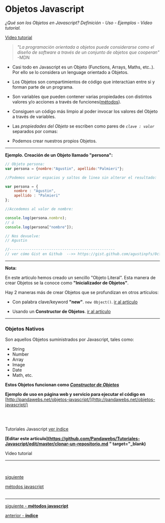 # Objetos Javascript
*¿Qué son los Objetos en Javascript? Definición - Uso - Ejemplos - Video tutorial.*

[Video tutorial](https://youtube.com)

> *"La programación orientada a objetos puede considerarse como el diseño de software a través de un conjunto de objetos que cooperan"* -MDN

- Casi todo en Javascript es un Objeto (Functions, Arrays, Maths, etc..). Por ello se lo considera un lenguage orientado a Objetos.

- Los Objetos son compartimientos de código que interactúan entre si y forman parte de un programa.

- Son variables que pueden contener varias propiedades con distintos valores y/o acciones a través de funciones([métodos](#)).

- Consiguen un código más limpio al poder invocar los valores del Objeto a través de variables.

- Las *propiedades del Objeto* se escriben como pares de *```clave : valor```* separados por comas:

- Podemos crear nuestros propios Objetos.

<hr>

**Ejemplo. Creación de un Objeto llamado "persona":**

```js
// Objeto persona:
var persona = {nombre:"Agustin", apellido:"Palmieri"};

//Podemos variar espacios y saltos de linea sin alterar el resultado:

var persona = {
    nombre : "Agustin",
    apellido : "Palmieri"
};

//Accedemos al valor de nombre:

console.log(persona.nombre); 
// ó
console.log(persona["nombre"]); 

// Nos devuelve:
// Agustin

//------------------------------------------------
// ver cómo Gist en Github  -->> https://gist.github.com/agustinpfs/0cf16fa98029aafb59e5314f61e7233c
``` 




<!-- CÓDIGO DE LA CONSOLA PARA SER EJECUTADO DISPONIBLE EN WEB(RunKit) http://pandawebs.net/objetos-javascript/ 

var persona = {  
    nombre : "Agustin",
    apellido : "Palmieri"
};
console.log(persona.nombre); 
-->




<!-- CÓDIGO DE EJEMPLO EN PÁGINA WEB(JsFiddle)
(ejecutar en web)
http://pandawebs.net/objetos-javascript/

<!DOCTYPE html>
<html>
  <body>
  
    <button onclick="Mifuncion()">
      Mi nombre y apellido ¡click aquí!!
    </button>
    <p id="demo"></p>
    
    <script>
      var persona = {
        nombre: "Agustin",
        apellido: "Palmieri"
      };

      function Mifuncion() {
        document.getElementById("demo").innerHTML =
          " Mi nombre es " +
          persona.nombre + " y mi apellido " + persona.apellido;
      }

    </script>
    
  </body>
</html> -->


<hr>

**Nota:**

En este articulo hemos creado un sencillo "Objeto Literal". Esta manera de crear Objetos se la conoce como **"Inicializador de Objetos"**.

Hay 2 maneras más de crear Objetos que se profundizan en otros artículos:

* Con palabra clave/keyword **"new"**. `new Object()`. [ir al artículo](#)

* Usando un **Constructor de Objetos**. [ir al artículo](#)

<hr>

### Objetos Nativos

Son aquellos Objetos suministrados por Javascript, tales como:

- String
- Number
- Array
- Image
- Date
- Math, etc.

**Estos Objetos funcionan como [*Constructor de Objetos*](http://pandawebs.net/constructor-de-objetos-javascript/)**


**Ejemplo de uso en página web y servicio para ejecutar el código en** [http://pandawebs.net/objetos-javascript/](http://pandawebs.net/objetos-javascript/)

<br>
<!--            FIRMAR COMO COLABORADOR           -->

<!-- <hr>
###Colaboradores

[TU NOMBRE](TU LINK) 

-->
<br>

<!-- Inicio links índice y github -->

<span class="link-to-index-git">Tutoriales Javascript [ ver índice](https://github.com/Pandawebs/Tutoriales-Javascript/blob/master/README.md)</span>

<strong class="link-to-github">[Editar este artículo](https://github.com/Pandawebs/Tutoriales-Javascript/edit/master/clonar-un-repositorio.md " target="_blank)</strong>

<!-- Fin links índice y github -->

<a class="post-content-button">Video tutorial</a>
<hr>
<div class="post-content_next">
  <div style="visibility: hidden" class="post-content_next-left">
    <a href=""></a>
    <i>.</i>
  </div>
  <a href="http://pandawebs.net/metodos-javascript">
  <div class="post-content_next-right">
    <p>siguiente</p>
    <span>métodos javascript</span></a>
  </div>
</div>
<br>

<hr>

[siguiente - **métodos javascript**](https://github.com/Pandawebs/Tutoriales-Javascript/blob/master/instalacion-y-configuracion-de-git.md) 

[anterior - **índice**](https://github.com/Pandawebs/Tutoriales-Javascript/blob/master/README.md) 

